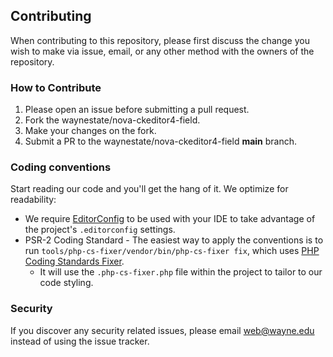 ## Contributing
When contributing to this repository, please first discuss the change you wish to make via issue, email, or any other method with the owners of the repository.

### How to Contribute
1. Please open an issue before submitting a pull request.
1. Fork the waynestate/nova-ckeditor4-field.
1. Make your changes on the fork.
1. Submit a PR to the waynestate/nova-ckeditor4-field **main** branch.

### Coding conventions

Start reading our code and you'll get the hang of it. We optimize for readability:

* We require [EditorConfig](http://editorconfig.org/) to be used with your IDE to take advantage of the project's `.editorconfig` settings.
* PSR-2 Coding Standard - The easiest way to apply the conventions is to run `tools/php-cs-fixer/vendor/bin/php-cs-fixer fix`, which uses [PHP Coding Standards Fixer](https://github.com/FriendsOfPHP/PHP-CS-Fixer).
    * It will use the `.php-cs-fixer.php` file within the project to tailor to our code styling.

### Security

If you discover any security related issues, please email web@wayne.edu instead of using the issue tracker.
